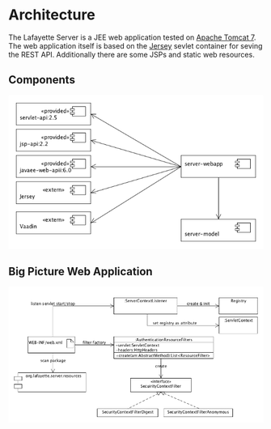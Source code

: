 # Architecture

The Lafayette Server is a JEE web application tested on [Apache Tomcat 7][1]. The web application
itself is based on the [Jersey][2] sevlet container for seving the REST API. Additionally there
are some JSPs and static web resources.

## Components

<img alt="Big picture" src="images/components.png"/>

## Big Picture Web Application

<img alt="Big picture" src="images/big_picture.png"/>

[1]: http://tomcat.apache.org/download-70.cgi
[2]: https://jersey.java.net/